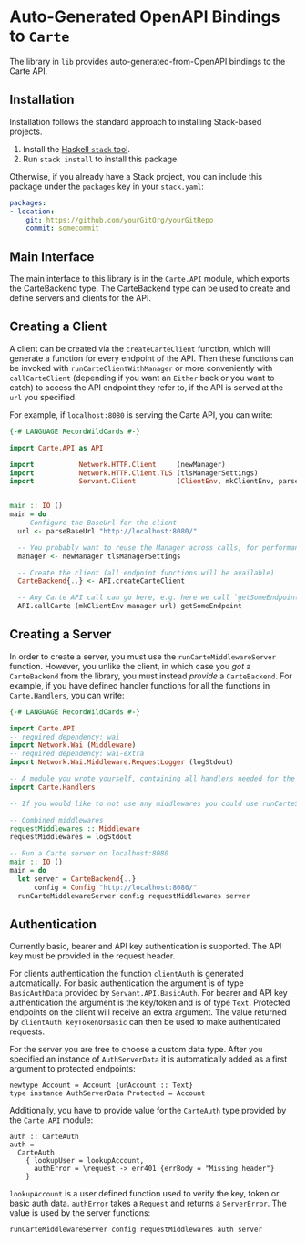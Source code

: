 # Auto-Generated OpenAPI Bindings to `Carte`

The library in `lib` provides auto-generated-from-OpenAPI bindings to the Carte API.

## Installation

Installation follows the standard approach to installing Stack-based projects.

1. Install the [Haskell `stack` tool](http://docs.haskellstack.org/en/stable/README).
2. Run `stack install` to install this package.

Otherwise, if you already have a Stack project, you can include this package under the `packages` key in your `stack.yaml`:
```yaml
packages:
- location:
    git: https://github.com/yourGitOrg/yourGitRepo
    commit: somecommit
```

## Main Interface

The main interface to this library is in the `Carte.API` module, which exports the CarteBackend type. The CarteBackend
type can be used to create and define servers and clients for the API.

## Creating a Client

A client can be created via the `createCarteClient` function, which will generate a function for every endpoint of the API.
Then these functions can be invoked with `runCarteClientWithManager` or more conveniently with `callCarteClient`
(depending if you want an `Either` back or you want to catch) to access the API endpoint they refer to, if the API is served
at the `url` you specified.

For example, if `localhost:8080` is serving the Carte API, you can write:

```haskell
{-# LANGUAGE RecordWildCards #-}

import Carte.API as API

import           Network.HTTP.Client     (newManager)
import           Network.HTTP.Client.TLS (tlsManagerSettings)
import           Servant.Client          (ClientEnv, mkClientEnv, parseBaseUrl)


main :: IO ()
main = do
  -- Configure the BaseUrl for the client
  url <- parseBaseUrl "http://localhost:8080/"

  -- You probably want to reuse the Manager across calls, for performance reasons
  manager <- newManager tlsManagerSettings

  -- Create the client (all endpoint functions will be available)
  CarteBackend{..} <- API.createCarteClient

  -- Any Carte API call can go here, e.g. here we call `getSomeEndpoint`
  API.callCarte (mkClientEnv manager url) getSomeEndpoint
```

## Creating a Server

In order to create a server, you must use the `runCarteMiddlewareServer` function. However, you unlike the client, in which case you *got* a `CarteBackend`
from the library, you must instead *provide* a `CarteBackend`. For example, if you have defined handler functions for all the
functions in `Carte.Handlers`, you can write:

```haskell
{-# LANGUAGE RecordWildCards #-}

import Carte.API
-- required dependency: wai
import Network.Wai (Middleware)
-- required dependency: wai-extra
import Network.Wai.Middleware.RequestLogger (logStdout)

-- A module you wrote yourself, containing all handlers needed for the CarteBackend type.
import Carte.Handlers

-- If you would like to not use any middlewares you could use runCarteServer instead

-- Combined middlewares
requestMiddlewares :: Middleware
requestMiddlewares = logStdout

-- Run a Carte server on localhost:8080
main :: IO ()
main = do
  let server = CarteBackend{..}
      config = Config "http://localhost:8080/"
  runCarteMiddlewareServer config requestMiddlewares server
```

## Authentication

Currently basic, bearer and API key authentication is supported. The API key must be provided
in the request header.

For clients authentication the function `clientAuth` is generated automatically. For basic
authentication the argument is of type `BasicAuthData` provided by `Servant.API.BasicAuth`.
For bearer and API key authentication the argument is the key/token and is of type `Text`.
Protected endpoints on the client will receive an extra argument. The value returned by
`clientAuth keyTokenOrBasic` can then be used to make authenticated requests.

For the server you are free to choose a custom data type. After you specified an instance of
`AuthServerData` it is automatically added as a first argument to protected endpoints:

```
newtype Account = Account {unAccount :: Text}
type instance AuthServerData Protected = Account
```

Additionally, you have to provide value for the `CarteAuth` type provided by the
`Carte.API` module:

```
auth :: CarteAuth
auth =
  CarteAuth
    { lookupUser = lookupAccount,
      authError = \request -> err401 {errBody = "Missing header"}
    }
```

`lookupAccount` is a user defined function used to verify the key, token or basic auth data.
`authError` takes a `Request` and returns a `ServerError`. The value is used by the server
functions:

```
runCarteMiddlewareServer config requestMiddlewares auth server
```
